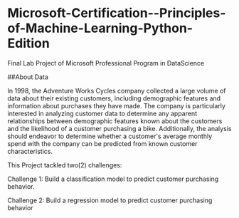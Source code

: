 # Microsoft-Certification--Principles-of-Machine-Learning-Python-Edition
Final Lab Project of Microsoft Professional Program in DataScience

##About Data

In 1998, the Adventure Works Cycles company collected a large volume of data about their existing customers, including demographic features and information about purchases they have made. The company is particularly interested in analyzing customer data to determine any apparent relationships between demographic features known about the customers and the likelihood of a customer purchasing a bike. Additionally, the analysis should endeavor to determine whether a customer's average monthly spend with the company can be predicted from known customer characteristics.

This Project tackled two(2) challenges:


Challenge 1: Build a classification model to predict customer purchasing behavior.

Challenge 2: Build a regression model to predict customer purchasing behavior
